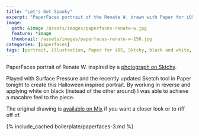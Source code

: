 ```yaml
---
title: "Let's Get Spooky"
excerpt: "PaperFaces portrait of the Renate W. drawn with Paper for iOS on an iPad."
image: 
  path: &image /assets/images/paperfaces-renate-w.jpg 
  feature: *image
  thumbnail: /assets/images/paperfaces-renate-w-150.jpg
categories: [paperfaces]
tags: [portrait, illustration, Paper for iOS, Sktchy, black and white, Mix]
---
```


PaperFaces portrait of Renate W. inspired by a [photograph on Sktchy](https://sktchy.com/4ml2W).

Played with Surface Pressure and the recently updated Sketch tool in Paper tonight to create this Halloween inspired portrait. By working in reverse and applying white on black (instead of the other around) I was able to achieve a macabre feel to the piece.

The original drawing is [available on Mix](https://mix.fiftythree.com/11098-Michael-Rose/659426/remixes) if you want a closer look or to riff off of.

{% include_cached boilerplate/paperfaces-3.md %}
